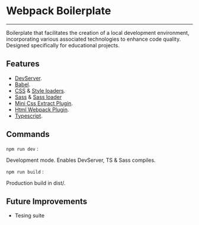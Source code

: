 # Webpack Boilerplate

---

Boilerplate that facilitates the creation of a local development environment, incorporating various associated technologies to enhance code quality. Designed specifically for educational projects.

## Features

- [DevServer](https://webpack.js.org/configuration/dev-server/).
- [Babel](https://webpack.js.org/loaders/babel-loader/).
- [CSS](https://webpack.js.org/loaders/css-loader/) & [Style loaders](https://webpack.js.org/loaders/style-loader/).
- [Sass](https://sass-lang.com/dart-sass/) & [Sass loader](https://webpack.js.org/loaders/sass-loader/)
- [Mini Css Extract Plugin](https://webpack.js.org/plugins/mini-css-extract-plugin/).
- [Html Webpack Plugin](https://webpack.js.org/plugins/html-webpack-plugin/).
- [Typescript](https://webpack.js.org/guides/typescript/).

## Commands

`npm run dev` :

Development mode. Enables DevServer, TS & Sass compiles.

`npm run build` :

Production build in dist/.

## Future Improvements

- Tesing suite
